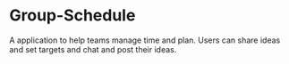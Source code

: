 # Group-Schedule
A application to help teams manage time and plan. Users can share ideas and set targets and chat and post their ideas.
